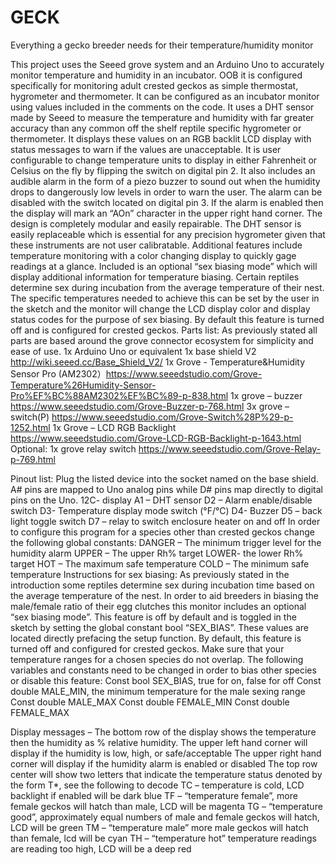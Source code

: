 # GECK
Everything a gecko breeder needs for their temperature/humidity monitor

This project uses the Seeed grove system and an Arduino Uno to accurately monitor temperature and humidity in an incubator. OOB it is configured specifically for monitoring adult crested geckos as simple thermostat, hygrometer and thermometer. It can be configured as an incubator monitor using values included in the comments on the code. It uses a DHT sensor made by Seeed to measure the temperature and humidity with far greater accuracy than any common off the shelf reptile specific hygrometer or thermometer. It displays these values on an RGB backlit LCD display with status messages to warn if the values are unacceptable. It is user configurable to change temperature units to display in either Fahrenheit or Celsius on the fly by flipping the switch on digital pin 2. It also includes an audible alarm in the form of a piezo buzzer to sound out when the humidity drops to dangerously low levels in order to warn the user. The alarm can be disabled with the switch located on digital pin 3. If the alarm is enabled then the display will mark an “AOn” character in the upper right hand corner. The design is completely modular and easily repairable. The DHT sensor is easily replaceable which is essential for any precision hygrometer given that these instruments are not user calibratable. Additional features include temperature monitoring with a color changing display to quickly gage readings at a glance. Included is an optional “sex biasing mode” which will display additional information for temperature biasing. Certain reptiles determine sex during incubation from the average temperature of their nest. The specific temperatures needed to achieve this can be set by the user in the sketch and the monitor will change the LCD display color and display status codes for the purpose of sex biasing. By default this feature is turned off and is configured for crested geckos.
Parts list:
As previously stated all parts are based around the grove connector ecosystem for simplicity and ease of use.
1x Arduino Uno or equivalent
1x base shield V2 http://wiki.seeed.cc/Base_Shield_V2/
1x Grove - Temperature&Humidity Sensor Pro (AM2302）https://www.seeedstudio.com/Grove-Temperature%26Humidity-Sensor-Pro%EF%BC%88AM2302%EF%BC%89-p-838.html
1x grove – buzzer https://www.seeedstudio.com/Grove-Buzzer-p-768.html
3x grove – switch(P) https://www.seeedstudio.com/Grove-Switch%28P%29-p-1252.html
1x Grove – LCD RGB Backlight https://www.seeedstudio.com/Grove-LCD-RGB-Backlight-p-1643.html
Optional: 1x grove relay switch https://www.seeedstudio.com/Grove-Relay-p-769.html 

Pinout list:
Plug the listed device into the socket named on the base shield. A# pins are mapped to Uno analog pins while D# pins map directly to digital pins on the Uno.
12C- display
A1 – DHT sensor
D2 – Alarm enable/disable switch
D3- Temperature display mode switch (°F/°C)
D4- Buzzer
D5 – back light toggle switch
D7 – relay to switch enclosure heater on and off
In order to configure this program for a species other than crested geckos change the following global constants:
DANGER – The minimum trigger level for the humidity alarm
UPPER – The upper Rh% target
LOWER- the lower Rh% target
HOT – The maximum safe temperature
COLD – The minimum safe temperature
Instructions for sex biasing:
As previously stated in the introduction some reptiles determine sex during incubation time based on the average temperature of the nest. In order to aid breeders in biasing the male/female ratio of their egg clutches this monitor includes an optional “sex biasing mode”. This feature is off by default and is toggled in the sketch by setting the global constant bool “SEX_BIAS”. These values are located directly prefacing the setup function. By default, this feature is turned off and configured for crested geckos. Make sure that your temperature ranges for a chosen species do not overlap. The following variables and constants need to be changed in order to bias other species or disable this feature:
Const bool SEX_BIAS, true for on, false for off
Const double MALE_MIN, the minimum temperature for the male sexing range
Const double MALE_MAX
Const double FEMALE_MIN
Const double FEMALE_MAX


Display messages – The bottom row of the display shows the temperature then the humidity as % relative humidity.
The upper left hand corner will display if the humidity is low, high, or safe/acceptable
The upper right hand corner will display if the humidity alarm is enabled or disabled
The top row center will show two letters that indicate the temperature status denoted by the form T*, see the following to decode
TC – temperature is cold, LCD backlight if enabled will be dark blue
TF – “temperature female”, more female geckos will hatch than male, LCD will be magenta
TG – “temperature good”, approximately equal numbers of male and female geckos will hatch, LCD will be green
TM – “temperature male” more male geckos will hatch than female, lcd will be cyan
TH – “temperature hot” temperature readings are reading too high, LCD will be a deep red
